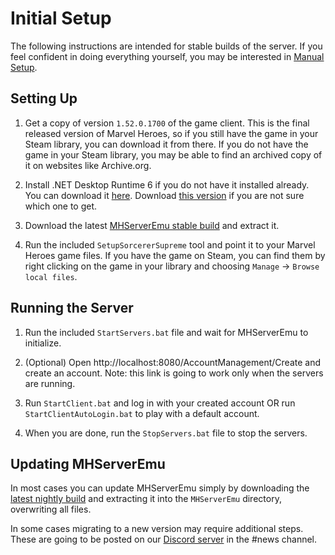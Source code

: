 # Initial Setup

The following instructions are intended for stable builds of the server. If you feel confident in doing everything yourself, you may be interested in [Manual Setup](./ManualSetup.md).

## Setting Up

1. Get a copy of version `1.52.0.1700` of the game client. This is the final released version of Marvel Heroes, so if you still have the game in your Steam library, you can download it from there. If you do not have the game in your Steam library, you may be able to find an archived copy of it on websites like Archive.org.

2. Install .NET Desktop Runtime 6 if you do not have it installed already. You can download it [here](https://dotnet.microsoft.com/en-us/download/dotnet/6.0). Download [this version](https://dotnet.microsoft.com/en-us/download/dotnet/thank-you/runtime-desktop-6.0.33-windows-x64-installer) if you are not sure which one to get.

3. Download the latest [MHServerEmu stable build](https://github.com/Crypto137/MHServerEmu/releases/latest) and extract it.

4. Run the included `SetupSorcererSupreme` tool and point it to your Marvel Heroes game files. If you have the game on Steam, you can find them by right clicking on the game in your library and choosing `Manage` -> `Browse local files`.

## Running the Server

1. Run the included `StartServers.bat` file and wait for MHServerEmu to initialize.

2. (Optional) Open http://localhost:8080/AccountManagement/Create and create an account. Note: this link is going to work only when the servers are running.

3. Run `StartClient.bat` and log in with your created account OR run `StartClientAutoLogin.bat` to play with a default account.

4. When you are done, run the `StopServers.bat` file to stop the servers.

## Updating MHServerEmu

In most cases you can update MHServerEmu simply by downloading the [latest nightly build](https://nightly.link/Crypto137/MHServerEmu/workflows/nightly-release-windows-x64/master?preview) and extracting it into the `MHServerEmu` directory, overwriting all files.

In some cases migrating to a new version may require additional steps. These are going to be posted on our [Discord server](https://discord.gg/hjR8Bj52t3) in the #news channel.
